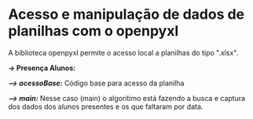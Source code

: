 # Acesso e manipulação de dados de planilhas com o openpyxl

A biblioteca openpyxl permite o acesso local a planilhas do tipo ".xlsx".

**-> Presença Alunos:**

_**--> acessoBase:**_ Código base para acesso da planilha

_**--> main:**_ Nesse caso (main) o algoritimo está fazendo a busca e captura dos dados dos alunos presentes e os que faltaram por data.

